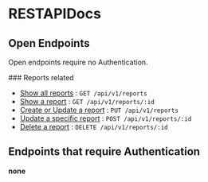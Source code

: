 # RESTAPIDocs 

## Open Endpoints

Open endpoints require no Authentication.

### Reports related

* [Show all reports](reports/get.md) : `GET /api/v1/reports`
* [Show a report](reports/get.md) : `GET /api/v1/reports/:id`
* [Create or Update a report](reports/create.md) : `PUT /api/v1/reports`
* [Update a specific report](reports/update.md) : `POST /api/v1/reports/:id`
* [Delete a report](reports/delete.md) : `DELETE /api/v1/reports/:id`

## Endpoints that require Authentication

**none**